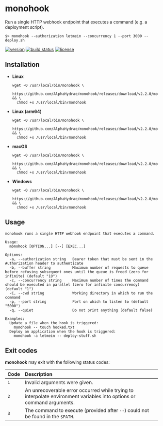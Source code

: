 # monohook

Run a single HTTP webhook endpoint that executes a command (e.g. a deployment script).

```
$> monohook --authorization letmein --concurrency 1 --port 3000 -- deploy.sh
```

<!-- START doctoc generated TOC please keep comment here to allow auto update -->
<!-- DON'T EDIT THIS SECTION, INSTEAD RE-RUN doctoc TO UPDATE -->

<!-- END doctoc generated TOC please keep comment here to allow auto update -->

[![version](https://img.shields.io/badge/Version-v1.0.0-blue.svg)](https://github.com/AlphaHydrae/monohook/releases/tag/v1.0.0)
[![build status](https://travis-ci.org/AlphaHydrae/monohook.svg?branch=master)](https://travis-ci.org/AlphaHydrae/monohook)
[![license](https://img.shields.io/badge/License-MIT-blue.svg)](LICENSE.txt)



## Installation

* **Linux**

  ```
  wget -O /usr/local/bin/monohook \
    https://github.com/AlphaHydrae/monohook/releases/download/v2.2.0/monohook_linux_amd64 && \
    chmod +x /usr/local/bin/monohook
  ```
* **Linux (arm64)**

  ```
  wget -O /usr/local/bin/monohook \
    https://github.com/AlphaHydrae/monohook/releases/download/v2.2.0/monohook_linux_arm64 && \
    chmod +x /usr/local/bin/monohook
  ```
* **macOS**

  ```
  wget -O /usr/local/bin/monohook \
    https://github.com/AlphaHydrae/monohook/releases/download/v2.2.0/monohook_darwin_amd64 && \
    chmod +x /usr/local/bin/monohook
  ```
* **Windows**

  ```
  wget -O /usr/local/bin/monohook \
    https://github.com/AlphaHydrae/monohook/releases/download/v2.2.0/monohook_windows_amd64 && \
    chmod +x /usr/local/bin/monohook
  ```



## Usage

```
monohook runs a single HTTP webhook endpoint that executes a command.

Usage:
  monohook [OPTION...] [--] [EXEC...]

Options:
  -a, --authorization string   Bearer token that must be sent in the Authorization header to authenticate
  -b, --buffer string          Maximum number of requests to queue before refusing subsequent ones until the queue is freed (zero for infinite) (default "10")
  -c, --concurrency string     Maximum number of times the command should be executed in parallel (zero for infinite concurrency) (default "1")
  -C, --cwd string             Working directory in which to run the command
  -p, --port string            Port on which to listen to (default "5000")
  -q, --quiet                  Do not print anything (default false)

Examples:
  Update a file when the hook is triggered:
    monohook -- touch hooked.txt
  Deploy an application when the hook is triggered:
    monohook -a letmein -- deploy-stuff.sh
```



## Exit codes

**monohook** may exit with the following status codes:

Code | Description
:--- | :---
`1`  | Invalid arguments were given.
`2`  | An unrecoverable error occurred while trying to interpolate environment variables into options or command arguments.
`3`  | The command to execute (provided after `--`) could not be found in the `$PATH`.
